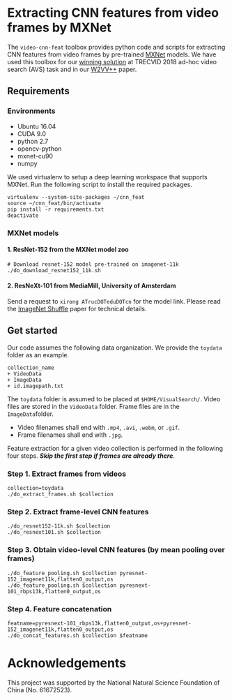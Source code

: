 # Extracting CNN features from video frames by MXNet

The `video-cnn-feat` toolbox provides python code and scripts for extracting CNN features from video frames by pre-trained [MXNet](http://mxnet.incubator.apache.org/) models. We have used this toolbox for our [winning solution](https://www-nlpir.nist.gov/projects/tvpubs/tv18.papers/rucmm.pdf) at TRECVID 2018 ad-hoc video search (AVS) task and in our [W2VV++](https://dl.acm.org/citation.cfm?doid=3343031.3350906) paper.

## Requirements

### Environments

* Ubuntu 16.04
* CUDA 9.0
* python 2.7
* opencv-python
* mxnet-cu90 
* numpy

We used virtualenv to setup a deep learning workspace that supports MXNet. Run the following script to install the required packages.
```
virtualenv --system-site-packages ~/cnn_feat
source ~/cnn_feat/bin/activate
pip install -r requirements.txt
deactivate
```

### MXNet models

#### 1. ResNet-152 from the MXNet model zoo

```
# Download resnet-152 model pre-trained on imagenet-11k
./do_download_resnet152_11k.sh
```

#### 2. ResNeXt-101 from MediaMill, University of Amsterdam

Send a request to `xirong ATrucDOTeduDOTcn` for the model link. Please read the [ImageNet Shuffle](https://dl.acm.org/citation.cfm?id=2912036) paper for technical details.

## Get started

Our code assumes the following data organization. We provide the `toydata` folder as an example.
```
collection_name
+ VideoData
+ ImageData
+ id.imagepath.txt
```
The `toydata` folder is assumed to be placed at `$HOME/VisualSearch/`. Video files are stored in the `VideoData` folder. Frame files are in the `ImageData`folder. 
+ Video filenames shall end with `.mp4`, `.avi`, `.webm`, or `.gif`.
+ Frame filenames shall end with `.jpg`.

Feature extraction for a given video collection is performed in the following four steps. ***Skip the first step if frames are already there***. 

### Step 1. Extract frames from videos 


```
collection=toydata
./do_extract_frames.sh $collection
```

### Step 2. Extract frame-level CNN features

```
./do_resnet152-11k.sh $collection
./do_resnext101.sh $collection
```

### Step 3. Obtain video-level CNN features (by mean pooling over frames)
```
./do_feature_pooling.sh $collection pyresnet-152_imagenet11k,flatten0_output,os
./do_feature_pooling.sh $collection pyresnext-101_rbps13k,flatten0_output,os
```

### Step 4. Feature concatenation
```
featname=pyresnext-101_rbps13k,flatten0_output,os+pyresnet-152_imagenet11k,flatten0_output,os
./do_concat_features.sh $collection $featname
```

# Acknowledgements

This project was supported by the National Natural Science Foundation of China (No. 61672523).
